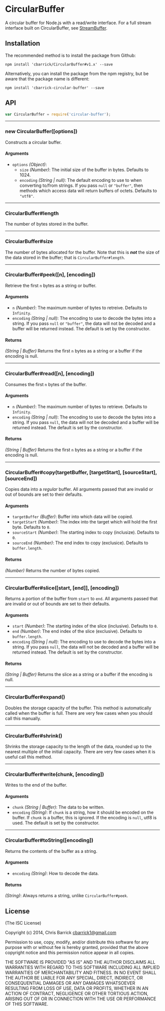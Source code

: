 CircularBuffer
==================================================
A circular buffer for Node.js with a read/write interface. For a full stream interface built on CircularBuffer, see [StreamBuffer][].

[StreamBuffer]: https://github.com/cbarrick/StreamBuffer


Installation
--------------------------------------------------

The recommended method is to install the package from Github:

```shell
npm install 'cbarrick/CircularBuffer#v1.x' --save
```

Alternatively, you can install the package from the npm registry, but be aware that the package name is different:

```shell
npm install 'cbarrick-circular-buffer' --save
```


API
--------------------------------------------------

```javascript
var CircularBuffer = require('circular-buffer');
```

-----

### new CircularBuffer([options])

Constructs a circular buffer.

#### Arguments
- `options` *(Object)*:
	- `size` *(Number)*: The initial size of the buffer in bytes. Defaults to 1024.
	- `encoding` *(String | null)*: The default encoding to use to when converting to/from strings. If you pass `null` or `"buffer"`, then methods which access data will return buffers of octets. Defaults to `"utf8"`.

-----

### CircularBuffer#length

The number of bytes stored in the buffer.

-----

### CircularBuffer#size

The number of bytes allocated for the buffer. Note that this is ***not*** the size of the data stored in the buffer; that is `CircularBuffer#length`.

-----

### CircularBuffer#peek([n], [encoding])

Retrieve the first `n` bytes as a string or buffer.

#### Arguments
- `n` *(Number)*: The maximum number of bytes to retreive. Defaults to `Infinity`.
- `encoding` *(String | null)*: The encoding to use to decode the bytes into a string. If you pass `null` or `"buffer"`, the data will not be decoded and a buffer will be returned instead. The default is set by the constructor.

#### Returns
*(String | Buffer)* Returns the first `n` bytes as a string or a buffer if the encoding is null.


-----

### CircularBuffer#read([n], [encoding])

Consumes the first `n` bytes of the buffer.

#### Arguments
- `n` *(Number)*: The maximum number of bytes to retrieve. Defaults to `Infinity`.
- `encoding` *(String | null)*: The encoding to use to decode the bytes into a string. If you pass `null`, the data will not be decoded and a buffer will be returned instead. The default is set by the constructor.

#### Returns
*(String | Buffer)* Returns the first `n` bytes as a string or a buffer if the encoding is null.

-----

### CircularBuffer#copy(targetBuffer, [targetStart], [sourceStart], [sourceEnd])

Copies data into a *regular* buffer. All arguments passed that are invalid or out of bounds are set to their defaults.

#### Arguments
- `targetBuffer` *(Buffer)*: Buffer into which data will be copied.
- `targetStart` *(Number)*: The index into the target which will hold the first byte. Defaults to `0`.
- `sourceStart` *(Number)*: The starting index to copy (inclusize). Defaults to `0`.
- `sourceEnd` *(Number)*: The end index to copy (exclusice). Defaults to `buffer.length`.

#### Returns
*(Number)* Returns the number of bytes copied.

-----

### CircularBuffer#slice([start, [end]], [encoding])

Returns a portion of the buffer from `start` to `end`. All arguments passed that are
invalid or out of bounds are set to their defaults.

#### Arguments
- `start` *(Number)*: The starting index of the slice (inclusive). Defaults to `0`.
- `end` *(Number)*: The end index of the slice (exclusive). Defaults to `buffer.length`.
- `encoding` *(String | null)*: The encoding to use to decode the bytes into a string. If you pass `null`, the data will not be decoded and a buffer will be returned instead. The default is set by the constructor.

#### Returns
*(String | Buffer)* Returns the slice as a string or a buffer if the encoding is null.

-----

### CircularBuffer#expand()

Doubles the storage capacity of the buffer. This method is automatically called when the buffer is full. There are very few cases when you should call this manually.

-----

### CircularBuffer#shrink()

Shrinks the storage capacity to the length of the data, rounded up to the nearest multiple of the initial capacity. There are very few cases when it is useful call this method.

-----

### CircularBuffer#write(chunk, [encoding])

Writes to the end of the buffer.

#### Arguments
- `chunk` *(String | Buffer)*: The data to be written.
- `encoding` *(String)*: If `chunk` is a string, how it should be encoded on the buffer. If `chunk` is a buffer, this is ignored. If the encoding is `null`, utf8 is used. The default is set by the constructor.

-----

### CircularBuffer#toString([encoding])

Returns the contents of the buffer as a string.

#### Arguments
- `encoding` *(String)*: How to decode the data.

#### Returns
*(String)*: Always returns a string, unlike `CircularBuffer#peek`.


License
--------------------------------------------------
(The ISC License)

Copyright (c) 2014, Chris Barrick <cbarrick1@gmail.com>

Permission to use, copy, modify, and/or distribute this software for any purpose with or without fee is hereby granted, provided that the above copyright notice and this permission notice appear in all copies.

THE SOFTWARE IS PROVIDED "AS IS" AND THE AUTHOR DISCLAIMS ALL WARRANTIES WITH REGARD TO THIS SOFTWARE INCLUDING ALL IMPLIED WARRANTIES OF MERCHANTABILITY AND FITNESS. IN NO EVENT SHALL THE AUTHOR BE LIABLE FOR ANY SPECIAL, DIRECT, INDIRECT, OR CONSEQUENTIAL DAMAGES OR ANY DAMAGES WHATSOEVER RESULTING FROM LOSS OF USE, DATA OR PROFITS, WHETHER IN AN ACTION OF CONTRACT, NEGLIGENCE OR OTHER TORTIOUS ACTION, ARISING OUT OF OR IN CONNECTION WITH THE USE OR PERFORMANCE OF THIS SOFTWARE.
